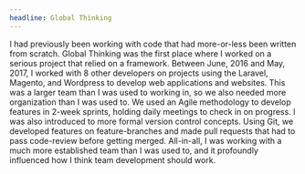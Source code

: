 ```yaml
---
headline: Global Thinking
---
```

I had previously been working with code that had more-or-less been written from scratch. Global Thinking was the first place where I worked on a serious project that relied on a framework. Between June, 2016 and May, 2017, I worked with 8 other developers on projects using the Laravel, Magento, and Wordpress to develop web applications and websites. This was a larger team than I was used to working in, so we also needed more organization than I was used to. We used an Agile methodology to develop features in 2-week sprints, holding daily meetings to check in on progress. I was also introduced to more formal version control concepts. Using Git, we developed features on feature-branches and made pull requests that had to pass code-review before getting merged. All-in-all, I was working with a much more established team than I was used to, and it profoundly influenced how I think team development should work.
